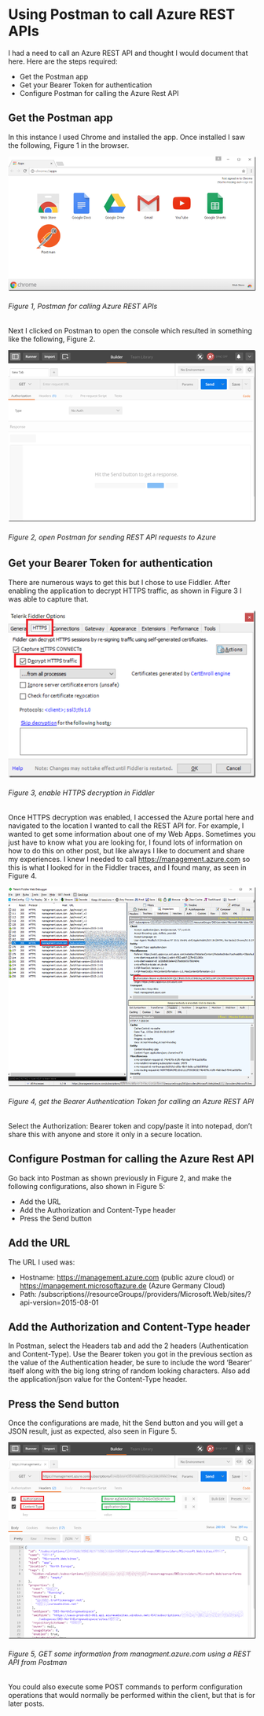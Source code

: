 # Using Postman to call Azure REST APIs

I had a need to call an Azure REST API and thought I would document that here.  Here are the steps required:

+ Get the Postman app
+ Get your Bearer Token for authentication
+ Configure Postman for calling the Azure Rest API

## Get the Postman app

In this instance I used Chrome and installed the app.  Once installed I saw the following, Figure 1 in the browser.

![Postman for calling Azure REST APIs][FIGURE1]
###### Figure 1, Postman for calling Azure REST APIs

Next I clicked on Postman to open the console which resulted in something like the following, Figure 2.

![open Postman for sending REST API requests to Azure][FIGURE2]
###### Figure 2, open Postman for sending REST API requests to Azure

## Get your Bearer Token for authentication

There are numerous ways to get this but I chose to use Fiddler.  After enabling the application to decrypt HTTPS traffic, as shown in Figure 3 I was able to capture that.

![enable HTTPS decryption in Fiddler][FIGURE3]
###### Figure 3, enable HTTPS decryption in Fiddler

Once HTTPS decryption was enabled, I accessed the Azure portal here and navigated to the location I wanted to call the REST API for.  For example, I wanted to get some information about one of my Web Apps.  Sometimes you just have to know what you are looking for, I found lots of information on how to do this on other post, but like always I like to document and share my experiences.  I knew I needed to call https://management.azure.com so this is what I looked for in the Fiddler traces, and I found many, as seen in Figure 4.

![get the Bearer Authentication Token for calling an Azure REST API][FIGURE4]
###### Figure 4, get the Bearer Authentication Token for calling an Azure REST API

Select the Authorization: Bearer token and copy/paste it into notepad, don’t share this with anyone and store it only in a secure location.

## Configure Postman for calling the Azure Rest API

Go back into Postman as shown previously in Figure 2, and make the following configurations, also shown in Figure 5:

+ Add the URL
+ Add the Authorization and Content-Type header
+ Press the Send button

## Add the URL

The URL I used was:

+ Hostname:   https://management.azure.com (public azure cloud) or https://management.microsoftazure.de (Azure Germany Cloud)
+ Path:  /subscriptions/<subscriptionId>/resourceGroups/<resourceGroup>/providers/Microsoft.Web/sites/<appName>?api-version=2015-08-01

## Add the Authorization and Content-Type header

In Postman, select the Headers tab and add the 2 headers (Authentication and Content-Type).  Use the Bearer token you got in the previous section as the value of the Authentication header, be sure to include the word ‘Bearer’ itself along with the big long string of random looking characters.  Also add the application/json value for the Content-Type header.

## Press the Send button

Once the configurations are made, hit the Send button and you will get a JSON result, just as expected, also seen in Figure 5.

![GET some information from managment.azure.com using a REST API from Postman][FIGURE5]
###### Figure 5, GET some information from managment.azure.com using a REST API from Postman

You could also execute some POST commands to perform configuration operations that would normally be performed within the client, but that is for later posts.

[FIGURE1]: ../images/2017/msdn-1081.png "Figure 1, FeaPostman for calling Azure REST APIsture"
[FIGURE2]: ../images/2017/msdn-1082.png "Figure 2, open Postman for sending REST API requests to Azure"
[FIGURE3]: ../images/2017/msdn-1083.png "Figure 3, enable HTTPS decryption in Fiddler"
[FIGURE4]: ../images/2017/msdn-1084.png "Figure 4, get the Bearer Authentication Token for calling an Azure REST API"
[FIGURE5]: ../images/2017/msdn-1085.png "Figure 5, GET some information from managment.azure.com using a REST API from Postman"
